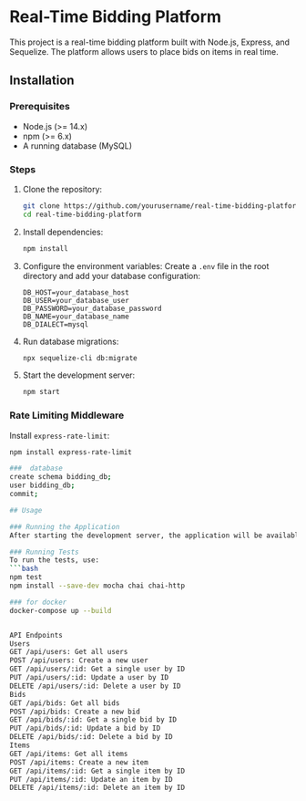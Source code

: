 # Real-Time Bidding Platform

This project is a real-time bidding platform built with Node.js, Express, and Sequelize. The platform allows users to place bids on items in real time.


## Installation

### Prerequisites
- Node.js (>= 14.x)
- npm (>= 6.x)
- A running database (MySQL)

### Steps
1. Clone the repository:
    ```bash
    git clone https://github.com/yourusername/real-time-bidding-platform.git
    cd real-time-bidding-platform
    ```

2. Install dependencies:
    ```bash
    npm install
    ```

3. Configure the environment variables:
    Create a `.env` file in the root directory and add your database configuration:
    ```env
    DB_HOST=your_database_host
    DB_USER=your_database_user
    DB_PASSWORD=your_database_password
    DB_NAME=your_database_name
    DB_DIALECT=mysql 
    ```

4. Run database migrations:
    ```bash
    npx sequelize-cli db:migrate
    ```

5. Start the development server:
    ```bash
    npm start
    ```

    
###  Rate Limiting Middleware

Install `express-rate-limit`:

```bash
npm install express-rate-limit

###  database 
create schema bidding_db;
user bidding_db;
commit;

## Usage

### Running the Application
After starting the development server, the application will be available at `http://localhost:3000`.

### Running Tests
To run the tests, use:
```bash
npm test
npm install --save-dev mocha chai chai-http

### for docker
docker-compose up --build


API Endpoints
Users
GET /api/users: Get all users
POST /api/users: Create a new user
GET /api/users/:id: Get a single user by ID
PUT /api/users/:id: Update a user by ID
DELETE /api/users/:id: Delete a user by ID
Bids
GET /api/bids: Get all bids
POST /api/bids: Create a new bid
GET /api/bids/:id: Get a single bid by ID
PUT /api/bids/:id: Update a bid by ID
DELETE /api/bids/:id: Delete a bid by ID
Items
GET /api/items: Get all items
POST /api/items: Create a new item
GET /api/items/:id: Get a single item by ID
PUT /api/items/:id: Update an item by ID
DELETE /api/items/:id: Delete an item by ID
